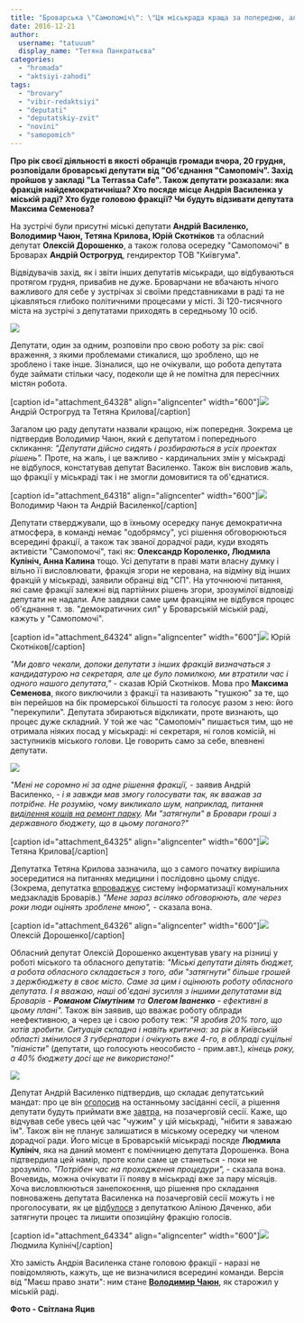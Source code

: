 ```yaml
---
title: "Броварська \"Самопоміч\": \"Ця міськрада краща за попередню, але кардинальних змін не відбулося\" - ФОТО"
date: 2016-12-21
author: 
  username: "tatuuum"
  display_name: "Тетяна Панкратьєва"
categories: 
  - "hromada"
  - "aktsiyi-zahodi"
tags: 
  - "brovary"
  - "vibir-redaktsiyi"
  - "deputati"
  - "deputatskiy-zvit"
  - "novini"
  - "samopomich"
---
```


**Про рік своєї діяльності в якості обранців громади вчора, 20 грудня, розповідали броварські депутати від "Об'єднання "Самопоміч". Захід пройшов у закладі "La Terrassa Cafe". Також депутати розказали: яка фракція найдемократичніша? Хто посяде місце Андрія Василенка у міській раді? Хто буде головою фракції? Чи будуть відзивати депутата Максима Семенова?**

На зустрічі були присутні міські депутати **Андрій Василенко, Володимир Чаюн, Тетяна Крилова, Юрій Скотніков** та обласний депутат **Олексій Дорошенко**, а також голова осередку "Самопомочі" в Броварах **Андрій Острогруд**, гендиректор ТОВ "Київгума".

Відвідувачів захід, як і звіти інших депутатів міськради, що відбуваються протягом грудня, привабив не дуже. Броварчани не вбачають нічого важливого для себе у зустрічах зі своїми представниками в раді та не цікавляться глибоко політичними процесами у місті. Зі 120-тисячного міста на зустрічі з депутатами приходять в середньому 10 осіб.

[![](https://mpz.brovary.org/wp-content/uploads/2016/12/samopomich-2.jpg)](https://mpz.brovary.org/wp-content/uploads/2016/12/samopomich-2.jpg)

Депутати, один за одним, розповіли про свою роботу за рік: свої враження, з якими проблемами стикалися, що зроблено, що не зроблено і таке інше. Зізналися, що не очікували, що робота депутата буде займати стільки часу, подеколи ще й не помітна для пересічних містян робота.

\[caption id="attachment\_64328" align="aligncenter" width="600"\][![](https://mpz.brovary.org/wp-content/uploads/2016/12/samopomich-14.jpg)](https://mpz.brovary.org/wp-content/uploads/2016/12/samopomich-14.jpg) Андрій Острогруд та Тетяна Крилова\[/caption\]

Загалом цю раду депутати назвали кращою, ніж попередня. Зокрема це підтвердив Володимир Чаюн, який є депутатом і попереднього скликання: _"Депутати дійсно сидять і розбираються в усіх проектах рішень"._ Проте, на жаль, і це важливо - кардинальних змін у міськраді не відбулося, констатував депутат Василенко. Також він висловив жаль, що фракції у міськраді так і не змогли домовитися та об'єднатися.

\[caption id="attachment\_64318" align="aligncenter" width="600"\][![](https://mpz.brovary.org/wp-content/uploads/2016/12/samopomich-4.jpg)](https://mpz.brovary.org/wp-content/uploads/2016/12/samopomich-4.jpg) Володимир Чаюн та Андрій Василенко\[/caption\]

Депутати стверджували, що в їхньому осередку панує демократична атмосфера, в команді немає "одобрямсу", усі рішення обговорюються всередині фракції, а також так званої дорадчої ради, куди входять активісти "Самопомочі", такі як: **Олександр Короленко, Людмила Кулініч, Анна Калина** тощо. Усі депутати в праві мати власну думку і вільно її висловлювати, фракція згори не керована, на відміну від інших фракцій у міськраді, заявили обранці від "СП". На уточнюючі питання, які саме фракції залежні від партійних рішень згори, зрозумілої відповіді депутати не надали. Але завдяки саме цим фракціям не відбувся процес об'єднання т. зв. "демократичних сил" у Броварській міській раді, кажуть у "Самопомочі".

\[caption id="attachment\_64324" align="aligncenter" width="600"\][![](https://mpz.brovary.org/wp-content/uploads/2016/12/samopomich-10.jpg)](https://mpz.brovary.org/wp-content/uploads/2016/12/samopomich-10.jpg) Юрій Скотніков\[/caption\]

_"Ми довго чекали, допоки депутати з інших фракцій визначаться з кандидатурою на секретаря, але це було помилкою, ми втратили час і одного нашого депутата,"_ - сказав Юрій Скотніков. Мова про **Максима Семенова**, якого виключили з фракції та називають "тушкою" за те, що він перейшов на бік промерської більшості та голосує разом з нею: його "перекупили". Депутата збираються відкликати, проте визнають, що процес дуже складний. У той же час "Самопоміч" пишається тим, що не отримала ніяких посад у міськраді: ні секретаря, ні голов комісій, ні заступників міського голови. Це говорить само за себе, впевнені депутати.

[![](https://mpz.brovary.org/wp-content/uploads/2016/12/samopomich-9.jpg)](https://mpz.brovary.org/wp-content/uploads/2016/12/samopomich-9.jpg)

_"Мені не соромно ні за одне рішення фракції,_ - заявив Андрій Василенко, - _і я завжди мав змогу голосувати так, як вважав за потрібне. Не розумію, чому викликало шум, наприклад, питання [виділення кошів на ремонт парку](https://mpz.brovary.org/bpp-samopomich-ob-yednalysya-iz-sapozhkom-ta-vydilyly-9-miljoniv-na-park-peremoga/). Ми "затягнули" в Бровари гроші з державного бюджету, що в цьому поганого?"_

\[caption id="attachment\_64325" align="aligncenter" width="600"\][![](https://mpz.brovary.org/wp-content/uploads/2016/12/samopomich-11.jpg)](https://mpz.brovary.org/wp-content/uploads/2016/12/samopomich-11.jpg) Тетяна Крилова\[/caption\]

Депутатка Тетяна Крилова зазначила, що з самого початку вирішила зосередитися на питаннях медицини і послідовно цьому слідує. (Зокрема, депутатка [впроваджує](https://mpz.brovary.org/na-informatyzatsiyu-medzakladiv-brovariv-vydilyly-koshty-shho-z-tsogo-bude/) систему інформатизації комунальних медзакладів Броварів.) _"Мене зараз всіляко обговорюють, але через роки люди оцінять зроблене мною",_ - сказала вона.

\[caption id="attachment\_64326" align="aligncenter" width="600"\][![](https://mpz.brovary.org/wp-content/uploads/2016/12/samopomich-12.jpg)](https://mpz.brovary.org/wp-content/uploads/2016/12/samopomich-12.jpg) Олексій Дорошенко\[/caption\]

Обласний депутат Олексій Дорошенко акцентував увагу на різниці у роботі міського та обласного депутатів: _"Міські депутати ділять бюджет, а робота обласного складається з того, аби "затягнути" більше грошей з держбюджету в своє місто. Саме за цим і оцінюють роботу обласного депутата. І я вважаю, наші об'єдані зусилля з іншими депутатами від Броварів - **Романом Сімутіним** та **Олегом Іваненко** - ефективні в цьому плані"._ Також він заявив, що вважає роботу облради неефективною, а через це і свою роботу теж: _"Я зробив 20% того, що хотів зробити. Ситуація складна і навіть критична: за рік в Київській області змінилося 3 губернатори і очікують вже 4-го, в облраді суцільні "піаністи"_ (депутати, що голосують неособисто - прим.авт.)_, кінець року, а 40% бюджету досі ще не використано!"_

[![](https://mpz.brovary.org/wp-content/uploads/2016/12/samopomich-6.jpg)](https://mpz.brovary.org/wp-content/uploads/2016/12/samopomich-6.jpg)

Депутат Андрій Василенко підтвердив, що складає депутатський мандат: про це він [оголосив](https://mpz.brovary.org/deputat-andrij-vasylenko-podav-zayavu-pro-skladannya-povnovazhen-video/) на останньому засіданні сесії, а рішення депутати будуть приймати вже [завтра](https://mpz.brovary.org/anons-22-grudnya-vidbudetsya-pozachergova-sesiya-brovarskoyi-miskoyi-rady/), на позачерговій сесії. Каже, що відчував себе увесь цей час "чужим" у цій міськраді, "нібити я заважаю їм". Також він не планує залишатися в міському осередку чи членом дорадчої ради. Його місце в Броварській міськраді посяде **Людмила Кулініч**, яка на даний момент є помічницею депутата Дорошенка. Вона підтвердила цей намір, проте коли саме це станеться - поки не зрозуміло. _"Потрібен час на проходження процедури",_ - сказала вона. Вочевидь, можна очікувати її появу в міськраді вже за пару місяців. Хоча висловлюються занепокоєння, що рішення про складання повноважень депутата Василенка на позачерговій сесії можуть і не проголосувати, як це [відбулося](https://mpz.brovary.org/alinu-dyachenko-mer-i-deputaty-ne-vidpustyly-na-volyu/) з депутаткою Аліною Дяченко, аби затягнути процес та лишити опозиційну фракцію голосів.

\[caption id="attachment\_64334" align="aligncenter" width="600"\][![](https://mpz.brovary.org/wp-content/uploads/2016/12/samopomich-20.jpg)](https://mpz.brovary.org/wp-content/uploads/2016/12/samopomich-20.jpg) Людмила Кулініч\[/caption\]

Хто замість Андрія Василенка стане головою фракції - наразі не повідомляють, кажуть, ще не визначилися всередині команди. Версія від "Маєш право знати": ним стане [**Володимир Чаюн**](http://samopomich.ua/councils/chayun-volodymyr-hryhorovych/), як старожил у міській раді.

**Фото - Світлана Яцив**

